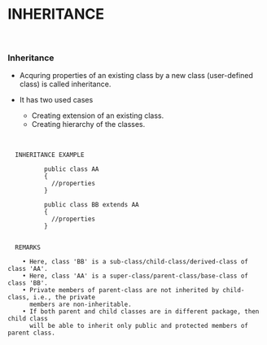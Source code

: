 # **INHERITANCE**

<br>

### **Inheritance**

+ Acquring properties of an existing class by a new class (user-defined class) is called inheritance.

+ It has two used cases
  + Creating extension of an existing class.
  + Creating hierarchy of the classes.

<br>

```
  INHERITANCE EXAMPLE

          public class AA
          {
            //properties
          }

          public class BB extends AA
          {
            //properties
          }


  REMARKS

    • Here, class 'BB' is a sub-class/child-class/derived-class of class 'AA'.
    • Here, class 'AA' is a super-class/parent-class/base-class of class 'BB'.
    • Private members of parent-class are not inherited by child-class, i.e., the private
      members are non-inheritable.
    • If both parent and child classes are in different package, then child class
      will be able to inherit only public and protected members of parent class.
```
